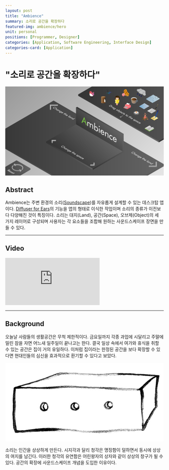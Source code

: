 ```yaml
---
layout: post
title: "Ambience"
summary: 소리로 공간을 확장하다
featured-img: ambience/hero
unit: personal
positions: [Programmer, Designer]
categories: [Application, Software Engineering, Interface Design]
categories-card: [Application]
---
```


# "소리로 공간을 확장하다"


![Ambience](/assets/img/posts/ambience/home.png#center)
## Abstract
Ambience는 주변 환경의 소리([Soundscape](https://en.wikipedia.org/wiki/Soundscape))를 자유롭게 설계할 수 있는 데스크탑 앱이다. [Diffuser for Ears](/diffuser-for-ears)의 기능을 앱의 형태로 이식한 작업이며 소리의 종류가 이전보다 다양해진 것이 특징이다. 소리는 대지(Land), 공간(Space), 오브제(Object)의 세 가지 레이어로 구성되며 사용자는 각 요소들을 조합해 원하는 사운드스케이프 장면을 만들 수 있다.

***

## Video
<div class="video-container">
	<iframe class="video-frame" src="https://www.youtube.com/embed/Cbk_j8yuR8A" frameborder="0" allow="accelerometer; autoplay; encrypted-media; gyroscope; picture-in-picture" allowfullscreen></iframe>
</div>

***

## Background
오늘날 사람들의 생활공간은 무척 제한적이다. 금요일까지 각종 과업에 시달리고 주말에 밀린 잠을 자면 어느새 일주일이 끝나고는 한다. 결국 일상 속에서 여가와 휴식을 취할 수 있는 공간은 집이 거의 유일하다. 이처럼 집이라는 한정된 공간을 보다 확장할 수 있다면 현대인들의 심신을 효과적으로 환기할 수 있다고 보았다.

![Little Prince](/assets/img/posts/ambience/box.jpg#center)

소리는 인간을 상상하게 만든다. 시지각과 달리 청각은 명징함이 덜하면서 동시에 상상의 여지를 남긴다. 이러한 청각의 유연함은 어린왕자의 상자와 같이 상상의 창구가 될 수 있다. 공간의 확장에 사운드스케이프 개념을 도입한 이유이다.